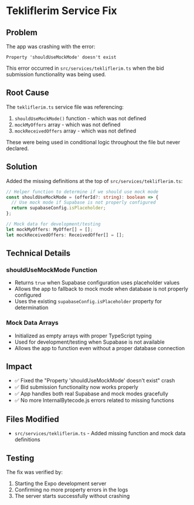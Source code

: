 # Tekliflerim Service Fix

## Problem
The app was crashing with the error:
```
Property 'shouldUseMockMode' doesn't exist
```

This error occurred in `src/services/tekliflerim.ts` when the bid submission functionality was being used.

## Root Cause
The `tekliflerim.ts` service file was referencing:
1. `shouldUseMockMode()` function - which was not defined
2. `mockMyOffers` array - which was not defined  
3. `mockReceivedOffers` array - which was not defined

These were being used in conditional logic throughout the file but never declared.

## Solution
Added the missing definitions at the top of `src/services/tekliflerim.ts`:

```typescript
// Helper function to determine if we should use mock mode
const shouldUseMockMode = (offerId?: string): boolean => {
  // Use mock mode if Supabase is not properly configured
  return supabaseConfig.isPlaceholder;
};

// Mock data for development/testing
let mockMyOffers: MyOffer[] = [];
let mockReceivedOffers: ReceivedOffer[] = [];
```

## Technical Details

### shouldUseMockMode Function
- Returns `true` when Supabase configuration uses placeholder values
- Allows the app to fallback to mock mode when database is not properly configured
- Uses the existing `supabaseConfig.isPlaceholder` property for determination

### Mock Data Arrays
- Initialized as empty arrays with proper TypeScript typing
- Used for development/testing when Supabase is not available
- Allows the app to function even without a proper database connection

## Impact
- ✅ Fixed the "Property 'shouldUseMockMode' doesn't exist" crash
- ✅ Bid submission functionality now works properly
- ✅ App handles both real Supabase and mock modes gracefully
- ✅ No more InternalBytecode.js errors related to missing functions

## Files Modified
- `src/services/tekliflerim.ts` - Added missing function and mock data definitions

## Testing
The fix was verified by:
1. Starting the Expo development server
2. Confirming no more property errors in the logs
3. The server starts successfully without crashing